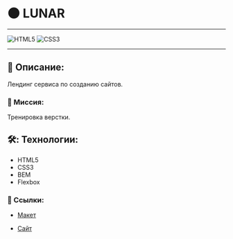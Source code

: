 # 🌑 LUNAR

---

![HTML5](https://img.shields.io/badge/-HTML5-e34f26?logo=html5&logoColor=white)
![CSS3](https://img.shields.io/badge/-CSS3-1572b6?logo=css3&logoColor=white)

---

## 📖 Описание:

Лендинг сервиса по созданию сайтов.

### 🎯 Миссия:

Тренировка верстки.

## 🛠️: Технологии:

* HTML5
* CSS3
* BEM
* Flexbox

### 🔗 Ссылки:

* [Макет](https://www.figma.com/file/WHXJQ77dMEq75wZI32bSHJ/LUNAR?type=design&node-id=0-1&mode=design) 


* [Сайт]([https://www.figma.com/file/WHXJQ77dMEq75wZI32bSHJ/LUNAR?type=design&node-id=0-1&mode=design](https://leshafun.github.io/LUNAR/)https://leshafun.github.io/LUNAR/) 
